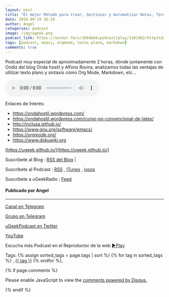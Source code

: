 ```yaml
---
layout: post
title: "El mejor Método para Crear, Gestionar y Automatizar Notas, Tareas, Hojas de cálculo…."
date: 2018-09-19 16:19
author: Angel
categories: podcast
image: /img/ugeek.png
podcast_link: https://anchor.fm/s/106db04/podcast/play/1381962/https%3A%2F%2Fd3ctxlq1ktw2nl.cloudfront.net%2Fstaging%2F2018-8-19%2FEl-mejor-M-todo-para-Crear--Ge-8e54d929930c1.m4a
tags: [podcast, emacs, orgmode, texto plano, markdown]
comments: true
---
```


Podcast muy especial de aproximadamente 2 horas, dónde juntamente con Ondiz del blog Onda hostil y Alfons Rovira, analizamos todas las ventajas de utilizar texto plano y sintaxis cómo Org Mode, Markdown, etc...

<audio controls>
<source src='https://anchor.fm/s/106db04/podcast/play/1381962/https%3A%2F%2Fd3ctxlq1ktw2nl.cloudfront.net%2Fstaging%2F2018-8-19%2FEl-mejor-M-todo-para-Crear--Ge-8e54d929930c1.m4a'>
Your browser does not support the audio element.
</audio>



Enlaces de Interés:
- https://ondahostil.wordpress.com/
- https://ondahostil.wordpress.com/curso-no-convencional-de-latex/
- http://inclusa.github.io/
- https://www.gnu.org/software/emacs/
- https://orgmode.org/
- https://www.dokuwiki.org

[https://ugeek.github.io/](https://ugeek.github.io/)

Suscribete al Blog :  [RSS del Blog](http://feeds.feedburner.com/uGeekBlog) |

Suscribete al Podcast :  [RSS](http://feeds.feedburner.com/ugeek) , [ITunes](https://itunes.apple.com/us/podcast/ugeek/id1201421866?mt=2) , [ivoox](https://www.ivoox.com/podcast-ugeek_sq_f1383493_1.html)

Suscribete a uGeekRadio : [Feed](http://feeds.feedburner.com/uGeekRadio)  
#### Publicado por Angel  	

---  


[Canal en Telegram](https://t.me/uGeek) 

[Grupo en Telegram](https://t.me/uGeekPodcast)  

[uGeekPodcast en Twitter](https://twitter.com/ugeekpodcast)  

[YouTube](https://www.youtube.com/channel/UCVmGqdwOeswJ55IFmsYNlww)  

Escucha más Podcast en el Reproductor de la web [►Play](https://ugeek.github.io/podcasts/)  

Tags: {% assign sorted_tags = page.tags | sort %} {% for tag in sorted_tags %} , <span class="tag"><a href="/tag#{{ tag }}">{{ tag }}</a></span> {% endfor %},  

{% if page.comments %}
<div id="disqus_thread"></div>
<script>

/**
*  RECOMMENDED CONFIGURATION VARIABLES: EDIT AND UNCOMMENT THE SECTION BELOW TO INSERT DYNAMIC VALUES FROM YOUR PLATFORM OR CMS.
*  LEARN WHY DEFINING THESE VARIABLES IS IMPORTANT: https://disqus.com/admin/universalcode/#configuration-variables*/
/*
var disqus_config = function () {
this.page.url = PAGE_URL;  // Replace PAGE_URL with your page's canonical URL variable
this.page.identifier = PAGE_IDENTIFIER; // Replace PAGE_IDENTIFIER with your page's unique identifier variable
};
*/
(function() { // DON'T EDIT BELOW THIS LINE
var d = document, s = d.createElement('script');
s.src = 'https://https-angelbcn-github-io-ugeek.disqus.com/embed.js';
s.setAttribute('data-timestamp', +new Date());
(d.head || d.body).appendChild(s);
})();
</script>
<noscript>Please enable JavaScript to view the <a href="https://disqus.com/?ref_noscript">comments powered by Disqus.</a></noscript>

{% endif %}

<script id="dsq-count-scr" src="//https-angelbcn-github-io-ugeek.disqus.com/count.js" async></script>

